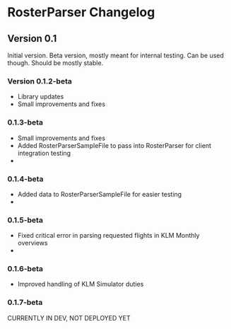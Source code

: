 # RosterParser Changelog

## Version 0.1
Initial version.
Beta version, mostly meant for internal testing. Can be used though. Should be mostly stable.

### Version 0.1.2-beta
- Library updates
- Small improvements and fixes

### 0.1.3-beta
- Small improvements and fixes
- Added RosterParserSampleFile to pass into RosterParser for client integration testing
- 
### 0.1.4-beta
- Added data to RosterParserSampleFile for easier testing
- 
### 0.1.5-beta
- Fixed critical error in parsing requested flights in KLM Monthly overviews
- 
### 0.1.6-beta
- Improved handling of KLM Simulator duties

### 0.1.7-beta
CURRENTLY IN DEV, NOT DEPLOYED YET
